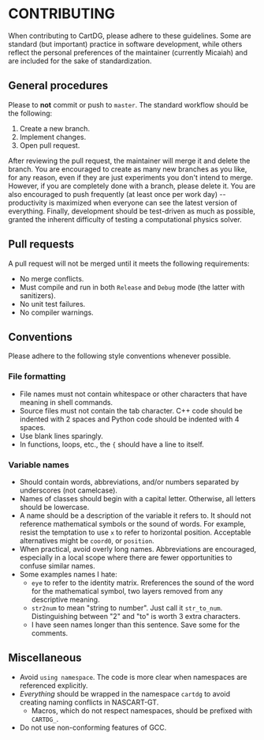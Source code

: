 # CONTRIBUTING

When contributing to CartDG, please adhere to these guidelines. Some are standard (but important) practice
in software development, while others reflect the personal preferences of the maintainer (currently Micaiah)
and are included for the sake of standardization.

## General procedures
Please to **not** commit or push to `master`. The standard workflow should be the following:
1. Create a new branch.
2. Implement changes.
3. Open pull request.

After reviewing the pull request, the maintainer will merge it and delete the branch.
You are encouraged to create as many new branches as you like, for any reason, even if they are
just experiments you don't intend to merge. However, if you are
completely done with a branch, please delete it. You are also encouraged to push frequently (at least
once per work day) -- productivity is maximized when everyone can see the latest version of everything.
Finally, development should be test-driven as much as possible, granted the inherent difficulty of
testing a computational physics solver.

## Pull requests
A pull request will not be merged until it meets the following requirements:
* No merge conflicts.
* Must compile and run in both `Release` and `Debug` mode (the latter with sanitizers).
* No unit test failures.
* No compiler warnings.

## Conventions
Please adhere to the following style conventions whenever possible.
### File formatting
* File names must not contain whitespace or other characters that have meaning in shell commands.
* Source files must not contain the tab character. C++ code should be indented with 2 spaces
  and Python code should be indented with 4 spaces.
* Use blank lines sparingly.
* In functions, loops, etc., the `{` should have a line to itself.

### Variable names
* Should contain words, abbreviations, and/or numbers separated by underscores (not camelcase).
* Names of classes should begin with a capital letter. Otherwise, all letters should be lowercase.
* A name should be a description of the variable it refers to. It
  should not reference mathematical symbols or the sound of words. For example, resist the temptation
  to use `x` to refer to horizontal position. Acceptable alternatives might be `coord0`, or `position`.
* When practical, avoid overly long names. Abbreviations are encouraged, especially in a local scope where there
  are fewer opportunities to confuse similar names.
* Some examples names I hate:
  * `eye` to refer to the identity matrix. Rreferences the sound of the word for the mathematical symbol, two layers removed from any descriptive meaning.
  * `str2num` to mean "string to number". Just call it `str_to_num`. Distinguishing between "2" and "to" is worth 3 extra characters.
  * I have seen names longer than this sentence. Save some for the comments.
## Miscellaneous
* Avoid `using namespace`. The code is more clear when namespaces are referenced explicitly.
* *Everything* should be wrapped in the namespace `cartdg` to avoid creating naming conflicts in NASCART-GT.
  * Macros, which do not respect namespaces, should be prefixed with `CARTDG_`.
* Do not use non-conforming features of GCC.
